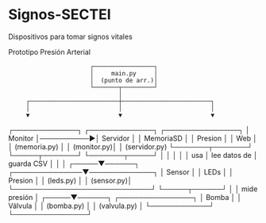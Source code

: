 # Signos-SECTEI
Dispositivos para tomar signos vitales

Prototipo Presión Arterial

                           ┌─────────────────┐
                           │     main.py     │
                           │  (punto de arr.)│
                           └───────┬─────────┘
                                   │
         ┌─────────────────────────┼─────────────────────────┐
         │                         │                         │
         ▼                         ▼                         ▼
 ┌─────────────┐           ┌─────────────┐           ┌───────────────┐
 │  Monitor    │──────────▶│  Servidor   │           │   MemoriaSD    │
 │ Presion     │           │   Web       │           │ (memoria.py)   │
 │ (monitor.py)│           │ (servidor.py)           └───────┬───────┘
 └─────┬───────┘           └───────┬─────┘                   │
       │                           │                         │
       │ usa                       │ lee datos de            │ guarda CSV
       │                           │                         │
 ┌─────▼──────┐     ┌──────────────▼─────────────┐
 │  Sensor    │     │           LEDs             │
 │ Presion    │     │         (leds.py)          │
 │ (sensor.py)│     └────────────────────────────┘
 └─────┬──────┘
       │
       │ mide presión
       │
 ┌─────▼──────┐       ┌───────────────┐
 │   Bomba    │       │   Válvula      │
 │ (bomba.py) │       │  (valvula.py)  │
 └────────────┘       └───────────────┘

